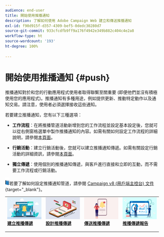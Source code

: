 ```yaml
---
audience: end-user
title: 開始使用推播通知
description: 了解如何使用 Adobe Campaign Web 建立和傳送推播通知
exl-id: f90d915f-d357-4309-bef5-0dedc30280d7
source-git-commit: 933cfcdfb9ff9a176f4942e349b882c404c4e2a8
workflow-type: ht
source-wordcount: '193'
ht-degree: 100%

---
```


# 開始使用推播通知 {#push}

推播通知對於和您的行動應用程式使用者取得聯繫至關重要 (即便他們並沒有積極使用您的應用程式)。推播通知有多種用途，例如提供更新、推動特定動作以及通知交易。請注意，使用者必須選擇接收這些通知。

若要建立推播通知，您有以下三種選項：

* **工作流程**：在將推播管道活動新增到您的工作流程並設定基本設定後，您就可以從右側窗格選單中製作推播通知的內容。如需有關如何設定工作流程的詳細說明，請參閱[本頁面](../workflows/gs-workflows.md)。

* **行銷活動**：建立行銷活動後，您就可以建立推播通知傳遞。如需有關設定行銷活動的詳細資訊，請參閱[本頁面](../campaigns/gs-campaigns.md)。

* **獨立傳遞**：使用個別的推播通知傳遞，與客戶進行直接和立即的互動，而不需要工作流程或行銷活動。

![](../assets/do-not-localize/book.png)若要了解如何設定推播通知管道，請參閱 [Campaign v8 (用戶端主控台) 文件](https://experienceleague.adobe.com/docs/campaign/campaign-v8/campaigns/send/push.html){target="_blank"}。

<table style="table-layout:fixed"><tr style="border: 0;">
<td>
<a href="create-push.md">
<img alt="銷售機會" src="assets/do-not-localize/push_create.jpeg">
</a>
<div><a href="create-push.md"><strong>建立推播傳遞</strong>
</div>
<p>
</td>
<td>
<a href="content-push.md">
<img alt="不常使用" src="assets/do-not-localize/push_design.jpeg">
</a>
<div>
<a href="content-push.md"><strong>設計推播傳遞<strong></strong></a>
</div>
<p></td>
<td>
<a href="send-push.md">
<img alt="驗證" src="assets/do-not-localize/push_send.jpeg">
</a>
<div>
<a href="send-push.md"><strong>傳送推播傳遞</strong></a>
</div>
<p>
</td>
<td>
<a href="send-push.md">
<img alt="驗證" src="assets/do-not-localize/push_report.jpeg">
</a>
<div>
<a href="send-push.md"><strong>推播傳遞報告 </strong></a>
</div>
<p>
</td>
</tr></table>
